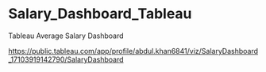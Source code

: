 # Salary_Dashboard_Tableau
Tableau Average Salary Dashboard

https://public.tableau.com/app/profile/abdul.khan6841/viz/SalaryDashboard_17103919142790/SalaryDashboard
